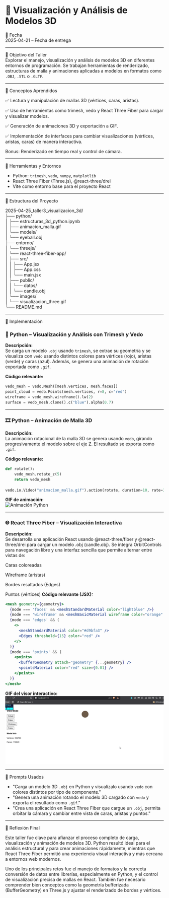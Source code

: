 
# 🧪 Visualización y Análisis de Modelos 3D

📅 Fecha  
2025-04-21 – Fecha de entrega

---

🎯 Objetivo del Taller  
Explorar el manejo, visualización y análisis de modelos 3D en diferentes entornos de programación. Se trabajan herramientas de renderizado, estructuras de malla y animaciones aplicadas a modelos en formatos como `.OBJ`, `.STL` o `.GLTF`.

---

🧠 Conceptos Aprendidos

✅ Lectura y manipulación de mallas 3D (vértices, caras, aristas).

✅ Uso de herramientas como trimesh, vedo y React Three Fiber para cargar y visualizar modelos.

✅ Generación de animaciones 3D y exportación a GIF.

✅ Implementación de interfaces para cambiar visualizaciones (vértices, aristas, caras) de manera interactiva.

Bonus: Renderizado en tiempo real y control de cámara.

---

🔧 Herramientas y Entornos

- Python: `trimesh`, `vedo`, `numpy`, `matplotlib`
- React Three Fiber (Three.js), @react-three/drei
- Vite como entorno base para el proyecto React

---

📁 Estructura del Proyecto

2025-04-25_taller3_visualizacion_3d/<br>
├── python/<br>
│   ├── estructuras_3d_python.ipynb<br>
│   ├── animacion_malla.gif<br>
│   └── models/<br>
│       └── eyeball.obj<br>
├── entorno/<br>
│   └── threejs/<br>
│       └── react-three-fiber-app/<br>
│           ├── src/<br>
│           │   ├── App.jsx<br>
│           │   ├── App.css<br>
│           │   └── main.jsx<br>
│           ├── public/<br>
│           │   └── datos/<br>
│           │       └── candle.obj<br>
│           └── images/<br>
│               └── visualizacion_three.gif<br>
└── README.md

---

🧪 Implementación

### 🧩 Python – Visualización y Análisis con Trimesh y Vedo

**Descripción:**  
Se carga un modelo `.obj` usando `trimesh`, se extrae su geometría y se visualiza con `vedo` usando distintos colores para vértices (rojo), aristas (verde) y caras (azul). Además, se genera una animación de rotación exportada como `.gif`.

**Código relevante:**
```python
vedo_mesh = vedo.Mesh([mesh.vertices, mesh.faces])
point_cloud = vedo.Points(mesh.vertices, r=8, c="red")
wireframe = vedo_mesh.wireframe().lw(2)
surface = vedo_mesh.clone().c("blue").alpha(0.7)
```



---

### 🎞️ Python – Animación de Malla 3D

**Descripción:**  
La animación rotacional de la malla 3D se genera usando `vedo`, girando progresivamente el modelo sobre el eje Z. El resultado se exporta como `.gif`.

**Código relevante:**
```python
def rotate():
    vedo_mesh.rotate_z(5)
    return vedo_mesh

vedo.io.Video("animacion_malla.gif").action(rotate, duration=10, rate=30)
```

**GIF de animación:**  
![Animación Python](resultados/animacion_malla.gif)

---

### 🌐 React Three Fiber – Visualización Interactiva

**Descripción:**  
Se desarrolla una aplicación React usando @react-three/fiber y @react-three/drei para cargar un modelo .obj (candle.obj). Se integra OrbitControls para navegación libre y una interfaz sencilla que permite alternar entre vistas de:

Caras coloreadas

Wireframe (aristas)

Bordes resaltados (Edges)

Puntos (vértices)
**Código relevante (JSX):**
```jsx
<mesh geometry={geometry}>
  {mode === 'faces' && <meshStandardMaterial color="lightblue" />}
  {mode === 'wireframe' && <meshBasicMaterial wireframe color="orange" />}
  {mode === 'edges' && (
    <>
      <meshStandardMaterial color="#d9bfa3" />
      <Edges threshold={15} color="red" />
    </>
  )}
  {mode === 'points' && (
    <points>
      <bufferGeometry attach="geometry" {...geometry} />
      <pointsMaterial color="red" size={0.01} />
    </points>
  )}
</mesh>
```

**GIF del visor interactivo:**  
![Visualización Three.js](resultados/resultados_Threejs.gif)

---

🧩 Prompts Usados

- "Carga un modelo 3D `.obj` en Python y visualízalo usando `vedo` con colores distintos por tipo de componente."
- "Genera una animación rotando el modelo 3D cargado con `vedo` y exporta el resultado como `.gif`."
- "Crea una aplicación en React Three Fiber que cargue un `.obj`, permita orbitar la cámara y cambiar entre vista de caras, aristas y puntos."

---

💬 Reflexión Final  

Este taller fue clave para afianzar el proceso completo de carga, visualización y animación de modelos 3D.
Python resultó ideal para el análisis estructural y para crear animaciones rápidamente, mientras que React Three Fiber permitió una experiencia visual interactiva y más cercana a entornos web modernos.

Uno de los principales retos fue el manejo de formatos y la correcta conversión de datos entre librerías, especialmente en Python, y el control de visualización precisa de mallas en React. También fue necesario comprender bien conceptos como la geometría bufferizada (BufferGeometry) en Three.js y ajustar el renderizado de bordes y vértices.
